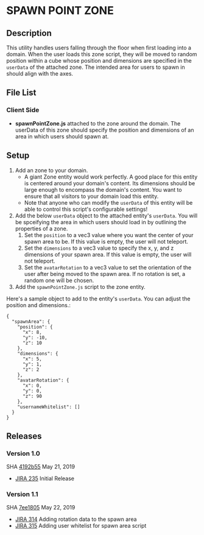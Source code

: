 # SPAWN POINT ZONE

## Description
This utility handles users falling through the floor when first loading into a domain. When the user loads this zone script, they will be moved to random position within a cube whose position and dimensions are specified in the `userData` of the  attached zone. The intended area for users to spawn in should align with the axes.

## File List
### Client Side
* **spawnPointZone.js** attached to the zone around the domain. The userData of this zone should specify the position and dimensions of an area in which users should spawn at.

## Setup
1. Add an zone to your domain.
    - A giant Zone entity would work perfectly. A good place for this entity is centered around your domain's content. Its dimensions should be large enough to encompass the domain's content. You want to ensure that all visitors to your domain load this entity.
    - Note that anyone who can modify the `userData` of this entity will be able to control this script's configurable settings!
2. Add the below `userData` object to the attached entity's `userData`. You will be spceifying the area in which users should load in by outlining the properties of a zone.
    1. Set the `position` to a vec3 value where you want the center of your spawn area to be. If this value is empty, the user will not teleport.
    2. Set the `dimensions` to a vec3 value to specify the x, y, and z dimensions of your spawn area. If this value is empty, the user will not teleport.
    3. Set the  `avatarRotation` to a vec3 value to set the orientation of the user after being moved to the spawn area. If no rotation is set, a random one will be chosen.
3. Add the `spawnPointZone.js` script to the zone entity.

Here's a sample object to add to the entity's `userData`. You can adjust the position and dimensions.:
```
{
  "spawnArea": {
    "position": {
      "x": 8,
      "y": -10,
      "z": 10
    },
    "dimensions": {
      "x": 5,
      "y": 1,
      "z": 2
    },
    "avatarRotation": {
      "x": 0,
      "y": 0,
      "z": 90
    },
    "usernameWhitelist": []
  }
}
```

## Releases
### Version 1.0
SHA [4192b55](https://github.com/highfidelity/hifi-content/commits/4192b55) May 21, 2019
- [JIRA 235](https://highfidelity.atlassian.net/browse/BUGZ-235)   Initial Release

### Version 1.1
SHA [7ee1805](https://github.com/highfidelity/hifi-content/commits/7ee1805) May 22, 2019   

- [JIRA 314](https://highfidelity.atlassian.net/browse/BUGZ-314) Adding rotation data to the spawn area
- [JIRA 315](https://highfidelity.atlassian.net/browse/BUGZ-315) Adding user whitelist for spawn area script








